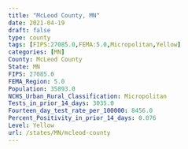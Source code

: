 ```yaml
---
title: "McLeod County, MN"
date: 2021-04-19
draft: false
type: county
tags: [FIPS:27085.0,FEMA:5.0,Micropolitan,Yellow]
categories: [MN]
County: McLeod County
State: MN
FIPS: 27085.0
FEMA_Region: 5.0
Population: 35893.0
NCHS_Urban_Rural_Classification: Micropolitan
Tests_in_prior_14_days: 3035.0
Fourteen_day_test_rate_per_100000: 8456.0
Percent_Positivity_in_prior_14_days: 0.076
Level: Yellow
url: /states/MN/mcleod-county
---
```



